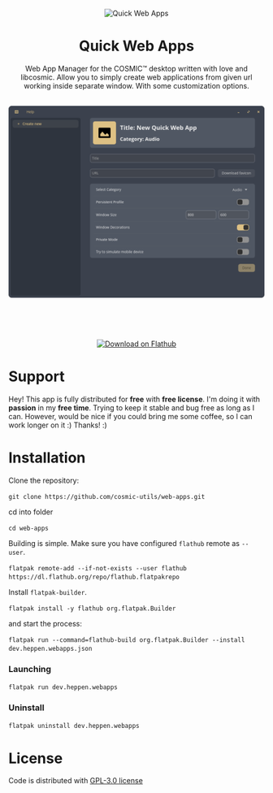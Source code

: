 <!--suppress HtmlDeprecatedAttribute -->
<div align="center">
  <br>
  <img alt="Quick Web Apps" src="https://raw.githubusercontent.com/cosmic-utils/web-apps/master/res/icons/hicolor/256x256/apps/dev.heppen.webapps.png" width="192" />
  <h1>Quick Web Apps</h1>

  <p>Web App Manager for the COSMIC™ desktop written with love and libcosmic. Allow you to simply create web applications from given url working inside separate window. With some customization options.</p>

  <br>

  <img alt="Quick Web Apps" src="https://raw.githubusercontent.com/cosmic-utils/web-apps/refs/heads/master/res/screenshots/window.png" width="512">

<br><br><br>

  <a href='https://flathub.org/apps/dev.heppen.webapps'>
    <img width='240' alt='Download on Flathub' src='https://flathub.org/api/badge?locale=en'/>
  </a>
</div>

# Support

Hey! This app is fully distributed for **free** with **free license**.
I'm doing it with **passion** in my **free time**.
Trying to keep it stable and bug free as long as I can.
However, would be nice if you could bring me some coffee,
so I can work longer on it :) Thanks! :)

# Installation

Clone the repository:

`git clone https://github.com/cosmic-utils/web-apps.git`

cd into folder

`cd web-apps`

Building is simple. Make sure you have configured `flathub` remote as `--user`.

`flatpak remote-add --if-not-exists --user flathub https://dl.flathub.org/repo/flathub.flatpakrepo`

Install `flatpak-builder`.

`flatpak install -y flathub org.flatpak.Builder`

and start the process:

`flatpak run --command=flathub-build org.flatpak.Builder --install dev.heppen.webapps.json`

### Launching

`flatpak run dev.heppen.webapps`

### Uninstall

`flatpak uninstall dev.heppen.webapps`

# License

Code is distributed with [GPL-3.0 license](https://github.com/cosmic-utils/web-apps/blob/master/LICENSE)
